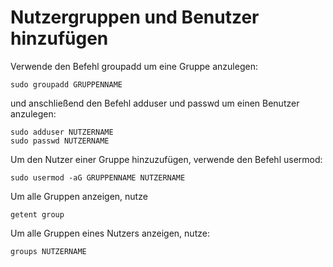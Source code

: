 # Nutzergruppen und Benutzer hinzufügen 

Verwende den Befehl groupadd um eine Gruppe anzulegen: 
```shell
sudo groupadd GRUPPENNAME 
```
 

und anschließend den Befehl adduser und  passwd um einen Benutzer anzulegen: 
```shell
sudo adduser NUTZERNAME 
sudo passwd NUTZERNAME 
```
 
Um den Nutzer einer Gruppe hinzuzufügen, verwende den Befehl usermod: 
```shell
sudo usermod -aG GRUPPENNAME NUTZERNAME 
```
 

Um alle Gruppen anzeigen, nutze 
```shell
getent group 
```
 

Um alle Gruppen eines Nutzers anzeigen, nutze: 
```shell
groups NUTZERNAME 
```